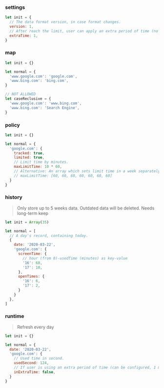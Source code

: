 ### settings
```js
let init = {
  // The data format version, in case format changes.
  version: 1,
  // After reach the limit, user can apply an extra period of time (no more than 10 minutes).
  extraTime: 1,
}
```

### map
```js
let init = {}
```
```js
let normal = {
  'www.google.com': 'google.com',
  'www.bing.com': 'bing.com',
}
```
```js
// NOT ALLOWED
let caseReclusive = {
  'www.google.com': 'www.bing.com',
  'www.bing.com': 'Search Engine',
}
```

### policy
```js
let init = {}
```
```js
let normal = {
  'google.com': {
    tracked: true,
    limited: true,
    // Limit time by minutes.
    maxLimitTime: 10 * 60,
    // Alternative: An array which sets limit time in a week separately (From Sunday).
    // maxLimitTime: [60, 60, 60, 60, 60, 60, 60]
  }
}
```

### history
> Only store up to 5 weeks data. Outdated data will be deleted.
> Needs long-term keep
```js
let init = Array(35)
```
```js
let normal = [
  // A day's record, containing today.
  {
    date: '2020-03-22',
    'google.com': {
      screenTime: {
        // hour (from 0)-usedTime (minutes) as key-value
        '16': 60,
        '17': 10,
      },
      openTimes: {
        '16': 6,
        '17': 2,
      }
    }
  },
]
```

### runtime
> Refresh every day
```js
let init = {}
```
```js
let normal = {
  date: '2020-03-22',
  'google.com': {
    // Used time in second.
    usedSecond: 124,
    // If user is using an extra period of time (can be configured, 1 min by default).
    inExtraTime: false,
  }
}
```
